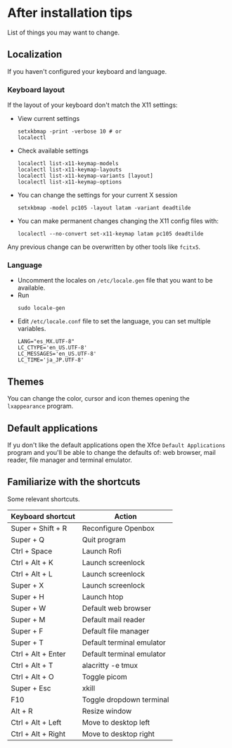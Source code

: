 # After installation tips

List of things you may want to change.

## Localization

If you haven't configured your keyboard and language.

### Keyboard layout

If the layout of your keyboard don't match the X11 settings:
- View current settings
    ```shell
    setxkbmap -print -verbose 10 # or
    localectl
    ```
- Check available settings
    ```shell
    localectl list-x11-keymap-models
    localectl list-x11-keymap-layouts
    localectl list-x11-keymap-variants [layout]
    localectl list-x11-keymap-options
    ```
- You can change the settings for your current X session
    ```shell
    setxkbmap -model pc105 -layout latam -variant deadtilde
    ```
- You can make permanent changes changing the X11 config files with:
    ```shell
    localectl --no-convert set-x11-keymap latam pc105 deadtilde
    ```
Any previous change can be overwritten by other tools like `fcitx5`.

### Language

- Uncomment the locales on `/etc/locale.gen` file that you want to be available.
- Run
	```shell
	sudo locale-gen
	```
- Edit `/etc/locale.conf` file to set the language, you can set multiple variables.
	```
	LANG="es_MX.UTF-8"
	LC_CTYPE='en_US.UTF-8'
	LC_MESSAGES='en_US.UTF-8'
	LC_TIME='ja_JP.UTF-8'
	```

## Themes

You can change the color, cursor and icon themes opening the `lxappearance` program.

## Default applications

If yu don't like the default applications open the Xfce `Default Applications` program and you'll be able to change the defaults of: web browser, mail reader, file manager and terminal emulator.

## Familiarize with the shortcuts

Some relevant shortcuts.

| Keyboard shortcut  |          Action           |               
| ------------------ | ------------------------- |
| Super + Shift + R  | Reconfigure Openbox       |
| Super + Q          | Quit program              |
| Ctrl + Space       | Launch Rofi               |
| Ctrl + Alt + K     | Launch screenlock         |
| Ctrl + Alt + L     | Launch screenlock         |
| Super + X          | Launch screenlock         |
| Super + H          | Launch htop               |
| Super + W          | Default web browser       |
| Super + M          | Default mail reader       |
| Super + F          | Default file manager      |
| Super + T          | Default terminal emulator |
| Ctrl + Alt + Enter | Default terminal emulator |
| Ctrl + Alt + T     | alacritty -e tmux         |
| Ctrl + Alt + O     | Toggle picom              |
| Super + Esc        | xkill                     |
| F10                | Toggle dropdown terminal  |
| Alt + R            | Resize window             |
| Ctrl + Alt + Left  | Move to desktop left      |
| Ctrl + Alt + Right | Move to desktop right     |